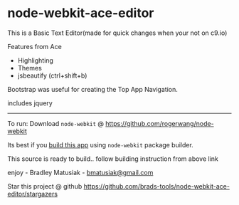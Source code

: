 node-webkit-ace-editor
======================

This is a Basic Text Editor(made for quick changes when your not on c9.io)

Features from Ace

*   Highlighting
*   Themes
*   jsbeautify  (ctrl+shift+b)

Bootstrap was useful for creating the Top App Navigation.

includes jquery

----

To run: Download `node-webkit` @ https://github.com/rogerwang/node-webkit

Its best if you [build this app](https://github.com/rogerwang/node-webkit/wiki/How-to-package-and-distribute-your-apps) using `node-webkit` package builder.

This source is ready to build..  follow building instruction from above link


enjoy - Bradley Matusiak - bmatusiak@gmail.com

Star this project @ github https://github.com/brads-tools/node-webkit-ace-editor/stargazers
